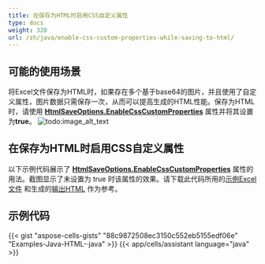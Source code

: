 ```yaml
---
title: 在保存为HTML时启用CSS自定义属性
type: docs
weight: 320
url: /zh/java/enable-css-custom-properties-while-saving-to-html/
---
```


## **可能的使用场景**

将Excel文件保存为HTML时，如果存在多个基于base64的图片，并且使用了自定义属性，图片数据只需保存一次，从而可以提高生成的HTML性能。保存为HTML时，请使用 [**HtmlSaveOptions.EnableCssCustomProperties**](https://reference.aspose.com/cells/java/com.aspose.cells/htmlsaveoptions/properties/#EnableCssCustomProperties) 属性并将其设置为**true**。
![todo:image_alt_text](enable-css-custom-properties-while-saving-to-html-1.jpg) 


## **在保存为HTML时启用CSS自定义属性**

以下示例代码展示了 [**HtmlSaveOptions.EnableCssCustomProperties**](https://reference.aspose.com/cells/java/com.aspose.cells/htmlsaveoptions/properties/#EnableCssCustompPoperties) 属性的用法。截图显示了未设置为 true 时该属性的效果。请下载此代码所用的[示例Excel文件](50528260.xlsx) 和生成的[输出HTML](50528261.zip) 作为参考。



## **示例代码**

{{< gist "aspose-cells-gists" "88c9872508ec3150c552eb5155edf06e" "Examples-Java-HTML-·java" >}}
{{< app/cells/assistant language="java" >}}
